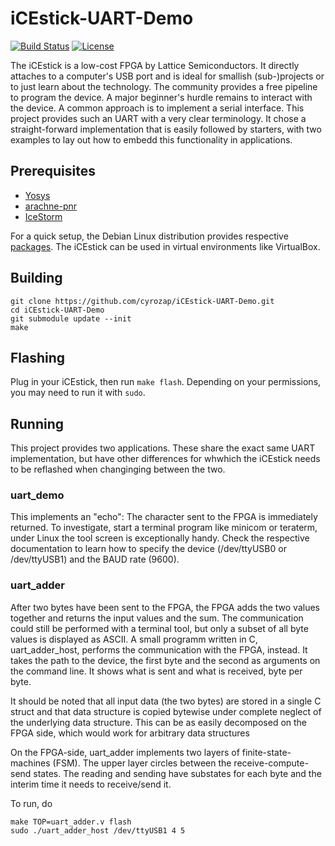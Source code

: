 # iCEstick-UART-Demo

[![Build Status](https://jenkins.cyrozap.com/job/iCEstick-UART-Demo/badge/icon)](https://jenkins.cyrozap.com/job/iCEstick-UART-Demo/)
[![License](http://img.shields.io/badge/license-Apache%202.0-blue.svg)](https://www.apache.org/licenses/LICENSE-2.0.html)

The iCEstick is a low-cost FPGA by Lattice Semiconductors. It
directly attaches to a computer's USB port and is ideal for smallish
(sub-)projects or to just learn about the technology. The community
provides a free pipeline to program the device. A major beginner's
hurdle remains to interact with the device. A common approach is to
implement a serial interface. This project provides such an UART with
a very clear terminology. It chose a straight-forward implementation
that is easily followed by starters, with two examples to lay out
how to embedd this functionality in applications.


## Prerequisites

- [Yosys][1]
- [arachne-pnr][2]
- [IceStorm][3]

For a quick setup, the Debian Linux distribution provides respective
[packages][4]. The iCEstick can be used in virtual environments like
VirtualBox.

## Building

    git clone https://github.com/cyrozap/iCEstick-UART-Demo.git
    cd iCEstick-UART-Demo
    git submodule update --init
    make

## Flashing

Plug in your iCEstick, then run `make flash`. Depending on your
permissions, you may need to run it with `sudo`.

## Running

This project provides two applications. These share the exact same UART
implementation, but have other differences for whwhich the iCEstick
needs to be reflashed when changinging between the two.

### uart\_demo

This implements an "echo": The character sent to the FPGA is immediately
returned.  To investigate, start a terminal program like minicom or
teraterm, under Linux the tool screen is exceptionally handy. Check the
respective documentation to learn how to specify the device (/dev/ttyUSB0
or /dev/ttyUSB1) and the BAUD rate (9600).

### uart\_adder

After two bytes have been sent to the FPGA, the FPGA adds the two values
together and returns the input values and the sum. The communication
could still be performed with a terminal tool, but only a subset of
all byte values is displayed as ASCII.  A small programm written in C,
uart\_adder\_host, performs the communication with the FPGA, instead. It
takes the path to the device, the first byte and the second as arguments
on the command line. It shows what is sent and what is received, byte
per byte.

It should be noted that all input data (the two bytes) are stored in a
single C struct and that data structure is copied bytewise under complete
neglect of the underlying data structure. This can be as easily decomposed
on the FPGA side, which would work for arbitrary data structures

On the FPGA-side, uart\_adder implements two layers of
finite-state-machines (FSM).  The upper layer circles between the
receive-compute-send states. The reading and sending have substates for
each byte and the interim time it needs to receive/send it.

To run, do
```
make TOP=uart_adder.v flash
sudo ./uart_adder_host /dev/ttyUSB1 4 5
```


[1]: http://www.clifford.at/yosys/
[2]: https://github.com/cseed/arachne-pnr
[3]: http://www.clifford.at/icestorm/
[4]: http://wiki.debian.org/FPGA/Lattice
